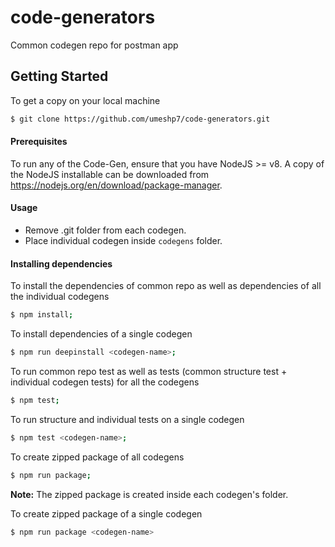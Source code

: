 # code-generators
Common codegen repo for postman app

## Getting Started
To get a copy on your local machine
```bash
$ git clone https://github.com/umeshp7/code-generators.git
```
#### Prerequisites
To run any of the Code-Gen, ensure that you have NodeJS >= v8. A copy of the NodeJS installable can be downloaded from https://nodejs.org/en/download/package-manager.

#### Usage
* Remove .git folder from each codegen.
* Place individual codegen inside `codegens` folder.

#### Installing dependencies
To install the dependencies of common repo as well as dependencies of all the individual codegens
```bash
$ npm install;
```
To install dependencies of a single codegen
```bash
$ npm run deepinstall <codegen-name>; 
```
To run common repo test as well as tests (common structure test + individual codegen tests) for all the codegens
```bash
$ npm test; 
```
To run structure and individual tests on a single codegen
```bash
$ npm test <codegen-name>; 
```

To create zipped package of all codegens
```bash
$ npm run package;
```
**Note:** The zipped package is created inside each codegen's folder.

To create zipped package of a single codegen
```bash
$ npm run package <codegen-name>
```